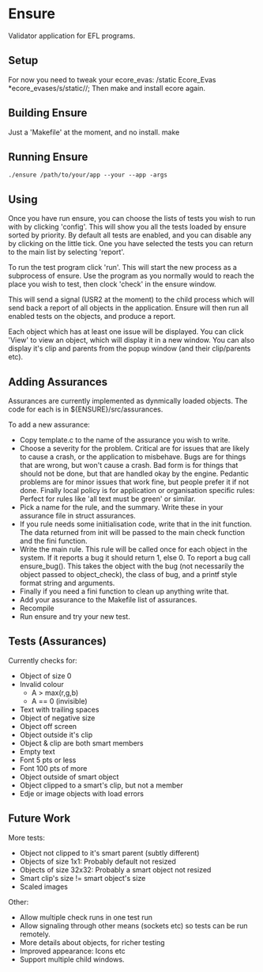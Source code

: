 Ensure
======

Validator application for EFL programs.


Setup
-----

For now you need to tweak your ecore_evas:
	/static Ecore_Evas *ecore_evases/s/static//;
Then make and install ecore again.

Building Ensure
---------------

Just a 'Makefile' at the moment, and no install.
    make

Running Ensure
--------------

    ./ensure /path/to/your/app --your --app -args

Using
-----

Once you have run ensure, you can choose the lists of tests you wish to run
with by clicking 'config'.  This will show you all the tests loaded by ensure
sorted by priority.  By default all tests are enabled, and you can disable any
by clicking on the little tick.  One you have selected the tests you can
return to the main list by selecting 'report'.

To run the test program click 'run'.  This will start the new process as a
subprocess of ensure.  Use the program as you normally would to reach the
place you wish to test, then clock 'check' in the ensure window.

This will send a signal (USR2 at the moment) to the child process which will
send back a report of all objects in the application.  Ensure will then run
all enabled tests on the objects, and produce a report.

Each object which has at least one issue will be displayed.  You can click
'View' to view an object, which will display it in a new window.  You can also
display it's clip and parents from the popup window (and their clip/parents
etc).

Adding Assurances
-----------------

Assurances are currently implemented as dynmically loaded objects.  The code
for each is in ${ENSURE}/src/assurances.

To add a new assurance:
 - Copy template.c to the name of the assurance you wish to write.
 - Choose a severity for the problem.  Critical are for issues that are likely
   to cause a crash, or the application to misbehave.  Bugs are for things
   that are wrong, but won't cause a crash.  Bad form is for things that
   should not be done, but that are handled okay by the engine.  Pedantic
   problems are for minor issues that work fine, but people prefer it if not
   done.  Finally local policy is for application or organisation specific
   rules: Perfect for rules like 'all text must be green' or similar.
 - Pick a name for the rule, and the summary.  Write these in your assurance
   file in struct assurances.
 - If you rule needs some iniitialisation code, write that in the init
   function.  The data returned from init will be passed to the main check
   function and the fini function.
 - Write the main rule.  This rule will be called once for each object in the
   system.  If it reports a bug it should return 1, else 0.  To report a bug
   call ensure_bug().  This takes the object with the bug (not necessarily the
   object passed to object_check), the class of bug, and a printf style format
   string and arguments.
 - Finally if you need a fini function to clean up anything write that.
 - Add your assurance to the Makefile list of assurances.
 - Recompile
 - Run ensure and try your new test.



Tests (Assurances)
------------------

Currently checks for:

  * Object of size 0
  * Invalid colour
     - A > max(r,g,b)
     - A == 0 (invisible)
  * Text with trailing spaces
  * Object of negative size
  * Object off screen
  * Object outside it's clip
  * Object & clip are both smart members
  * Empty text
  * Font 5 pts or less
  * Font 100 pts of more
  * Object outside of smart object
  * Object clipped to a smart's clip, but not a member
  * Edje or image objects with load errors


Future Work
-----------

More tests:
   * Object not clipped to it's smart parent (subtly different)
   * Objects of size 1x1: Probably default not resized
   * Objects of size 32x32: Probably a smart object not resized
   * Smart clip's size != smart object's size
   * Scaled images

Other:
   * Allow multiple check runs in one test run
   * Allow signaling through other means (sockets etc) so tests can be run
   	remotely.
   * More details about objects, for richer testing
   * Improved appearance: Icons etc
   * Support multiple child windows.
 

